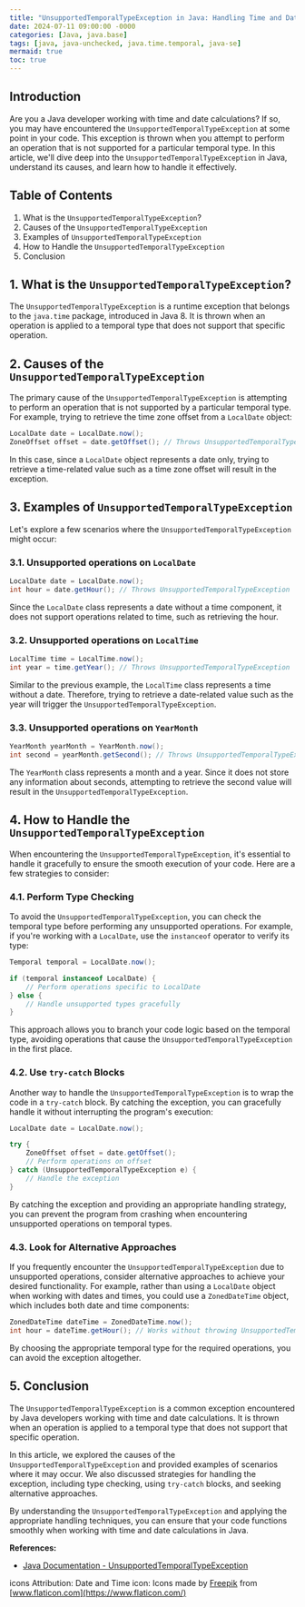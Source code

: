 ```yaml
---
title: "UnsupportedTemporalTypeException in Java: Handling Time and Date Errors"
date: 2024-07-11 09:00:00 -0000
categories: [Java, java.base]
tags: [java, java-unchecked, java.time.temporal, java-se]
mermaid: true
toc: true
---
```



## Introduction

Are you a Java developer working with time and date calculations? If so, you may have encountered the `UnsupportedTemporalTypeException` at some point in your code. This exception is thrown when you attempt to perform an operation that is not supported for a particular temporal type. In this article, we'll dive deep into the `UnsupportedTemporalTypeException` in Java, understand its causes, and learn how to handle it effectively.

## Table of Contents
1. What is the `UnsupportedTemporalTypeException`?
2. Causes of the `UnsupportedTemporalTypeException`
3. Examples of `UnsupportedTemporalTypeException`
4. How to Handle the `UnsupportedTemporalTypeException`
5. Conclusion

## 1. What is the `UnsupportedTemporalTypeException`?

The `UnsupportedTemporalTypeException` is a runtime exception that belongs to the `java.time` package, introduced in Java 8. It is thrown when an operation is applied to a temporal type that does not support that specific operation.

## 2. Causes of the `UnsupportedTemporalTypeException`

The primary cause of the `UnsupportedTemporalTypeException` is attempting to perform an operation that is not supported by a particular temporal type. For example, trying to retrieve the time zone offset from a `LocalDate` object:

```java
LocalDate date = LocalDate.now();
ZoneOffset offset = date.getOffset(); // Throws UnsupportedTemporalTypeException
```

In this case, since a `LocalDate` object represents a date only, trying to retrieve a time-related value such as a time zone offset will result in the exception.

## 3. Examples of `UnsupportedTemporalTypeException`

Let's explore a few scenarios where the `UnsupportedTemporalTypeException` might occur:

### 3.1. Unsupported operations on `LocalDate`

```java
LocalDate date = LocalDate.now();
int hour = date.getHour(); // Throws UnsupportedTemporalTypeException
```

Since the `LocalDate` class represents a date without a time component, it does not support operations related to time, such as retrieving the hour.

### 3.2. Unsupported operations on `LocalTime`

```java
LocalTime time = LocalTime.now();
int year = time.getYear(); // Throws UnsupportedTemporalTypeException
```

Similar to the previous example, the `LocalTime` class represents a time without a date. Therefore, trying to retrieve a date-related value such as the year will trigger the `UnsupportedTemporalTypeException`.

### 3.3. Unsupported operations on `YearMonth`

```java
YearMonth yearMonth = YearMonth.now();
int second = yearMonth.getSecond(); // Throws UnsupportedTemporalTypeException
```

The `YearMonth` class represents a month and a year. Since it does not store any information about seconds, attempting to retrieve the second value will result in the `UnsupportedTemporalTypeException`.

## 4. How to Handle the `UnsupportedTemporalTypeException`

When encountering the `UnsupportedTemporalTypeException`, it's essential to handle it gracefully to ensure the smooth execution of your code. Here are a few strategies to consider:

### 4.1. Perform Type Checking

To avoid the `UnsupportedTemporalTypeException`, you can check the temporal type before performing any unsupported operations. For example, if you're working with a `LocalDate`, use the `instanceof` operator to verify its type:

```java
Temporal temporal = LocalDate.now();

if (temporal instanceof LocalDate) {
    // Perform operations specific to LocalDate
} else {
    // Handle unsupported types gracefully
}
```

This approach allows you to branch your code logic based on the temporal type, avoiding operations that cause the `UnsupportedTemporalTypeException` in the first place.

### 4.2. Use `try-catch` Blocks

Another way to handle the `UnsupportedTemporalTypeException` is to wrap the code in a `try-catch` block. By catching the exception, you can gracefully handle it without interrupting the program's execution:

```java
LocalDate date = LocalDate.now();

try {
    ZoneOffset offset = date.getOffset();
    // Perform operations on offset
} catch (UnsupportedTemporalTypeException e) {
    // Handle the exception
}
```

By catching the exception and providing an appropriate handling strategy, you can prevent the program from crashing when encountering unsupported operations on temporal types.

### 4.3. Look for Alternative Approaches

If you frequently encounter the `UnsupportedTemporalTypeException` due to unsupported operations, consider alternative approaches to achieve your desired functionality. For example, rather than using a `LocalDate` object when working with dates and times, you could use a `ZonedDateTime` object, which includes both date and time components:

```java
ZonedDateTime dateTime = ZonedDateTime.now();
int hour = dateTime.getHour(); // Works without throwing UnsupportedTemporalTypeException
```

By choosing the appropriate temporal type for the required operations, you can avoid the exception altogether.

## 5. Conclusion

The `UnsupportedTemporalTypeException` is a common exception encountered by Java developers working with time and date calculations. It is thrown when an operation is applied to a temporal type that does not support that specific operation.

In this article, we explored the causes of the `UnsupportedTemporalTypeException` and provided examples of scenarios where it may occur. We also discussed strategies for handling the exception, including type checking, using `try-catch` blocks, and seeking alternative approaches.

By understanding the `UnsupportedTemporalTypeException` and applying the appropriate handling techniques, you can ensure that your code functions smoothly when working with time and date calculations in Java.

**References:**
- [Java Documentation - UnsupportedTemporalTypeException](https://docs.oracle.com/javase/8/docs/api/java/time/UnsupportedTemporalTypeException.html)

icons Attribution:
Date and Time icon: Icons made by [Freepik](https://www.flaticon.com/authors/freepik) from [www.flaticon.com](https://www.flaticon.com/)